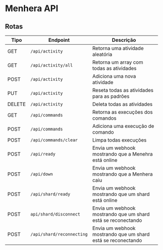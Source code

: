 # Menhera API

## Rotas

| Tipo   | Endpoint                  | Descrição                                                    |
| ------ | ------------------------- | ------------------------------------------------------------ |
| GET    | `/api/activity`           | Retorna uma atividade aleatória                              |
| GET    | `/api/activity/all`       | Retorna um array com todas as atividades                     |
| POST   | `/api/activity`           | Adiciona uma nova atividade                                  |
| PUT    | `/api/activity`           | Reseta todas as atividades para as padrões                   |
| DELETE | `/api/activity`           | Deleta todas as atividades                                   |
| GET    | `/api/commands`           | Retorna as execuções dos comandos                            |
| POST   | `/api/commands`           | Adiciona uma execução de comando                             |
| POST   | `/api/commands/clear`     | Limpa todas execuções                                        |
| POST   | `/api/ready`              | Envia um webhook mostrando que a Menehra está online         |
| POST   | `/api/down`               | Envia um webhook mostrando que a Menhera caiu                |
| POST   | `/api/shard/ready`        | Envia um webhook mostrando que um shard está online          |
| POST   | `api/shard/disconnect`    | Envia um webhook mostrando que um shard está se reconectando |
| POST   | `/api/shard/reconnecting` | Envia um webhook mostrando que um shard está se reconectando |
